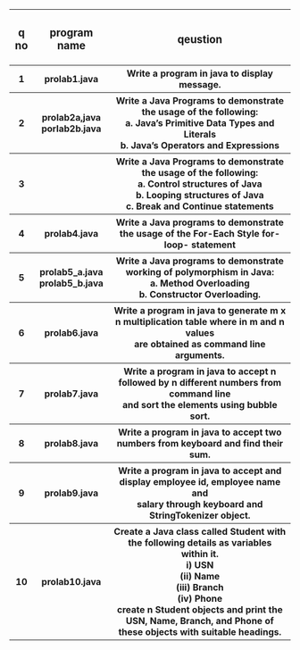 
<table>
    <tr>
        <th><h3>q no</h3></th>
        <th><h3>program name</h3></th>
        <th><h3>qeustion</h3></th>
    </tr>
    <tr>
        <th>1</th>
        <th>prolab1.java</th>
        <th>Write a program in java to display message.</th>
    </tr>
    <tr>
        <th>2</th>
        <th>prolab2a,java <br> porlab2b.java</th>
        <th>Write a Java Programs to demonstrate the usage of the following:<br>
        a. Java’s Primitive Data Types and Literals<br>
        b. Java’s Operators and Expressions<br>
</th>
    </tr>
    <tr>
        <th>3</th>
        <th></th>
        <th>Write a Java Programs to demonstrate the usage of the following:<br>
        a. Control structures of Java<br>
        b. Looping structures of Java<br>
        c. Break and Continue statements<br>
</th>
    </tr>
        <tr>
        <th>4</th>
        <th>prolab4.java</th>
        <th>Write a Java programs to demonstrate <br>the usage of the For-Each Style for- loop- statement</th>
    </tr>
    <tr>
        <th>5</th>
        <th>prolab5_a.java<br> prolab5_b.java</th>
        <th>Write a Java programs to demonstrate working of polymorphism in Java:<br>
        a. Method Overloading<br>
        b. Constructor Overloading.<br>
</th>
    </tr>
       <tr>
        <th>6</th>
        <th>prolab6.java</th>
        <th> Write a program in java to generate m x n multiplication table where in m and n values <br>are obtained as command line
        arguments.</th>
    </tr>
    <tr>
        <th>7</th>
        <th>prolab7.java</th>
        <th> Write a program in java to accept n followed by n different numbers from command line<br> and sort the elements using
        bubble sort.</th>
    </tr>
    <tr>
        <th>8</th>
        <th>prolab8.java</th>
        <th>Write a program in java to accept two numbers from keyboard and find their sum.</th>
    </tr>
    <tr>
        <th>9</th>
        <th>prolab9.java</th>
        <th>Write a program in java to accept and display employee id, employee name and<br> salary through keyboard and StringTokenizer
        object.</th>
    </tr>
    <tr>
        <th>10</th>
        <th>prolab10.java</th>
        <th> Create a Java class called Student with the following details as variables within it. <br>
        i) USN <br>
        (ii) Name<br>
        (iii) Branch<br>
        (iv) Phone<br>
        create n Student objects and print the USN, Name, Branch, and Phone of these objects with suitable headings.
</th>
    </tr>
</table>
